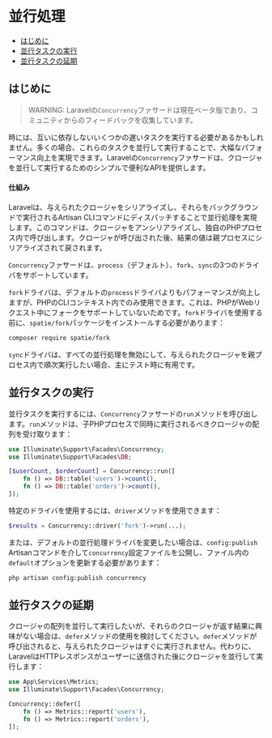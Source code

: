# 並行処理

- [はじめに](#introduction)
- [並行タスクの実行](#running-concurrent-tasks)
- [並行タスクの延期](#deferring-concurrent-tasks)

<a name="introduction"></a>
## はじめに

> WARNING:
> Laravelの`Concurrency`ファサードは現在ベータ版であり、コミュニティからのフィードバックを収集しています。

時には、互いに依存しないいくつかの遅いタスクを実行する必要があるかもしれません。多くの場合、これらのタスクを並行して実行することで、大幅なパフォーマンス向上を実現できます。Laravelの`Concurrency`ファサードは、クロージャを並行して実行するためのシンプルで便利なAPIを提供します。

<a name="how-it-works"></a>
#### 仕組み

Laravelは、与えられたクロージャをシリアライズし、それらをバックグラウンドで実行されるArtisan CLIコマンドにディスパッチすることで並行処理を実現します。このコマンドは、クロージャをアンシリアライズし、独自のPHPプロセス内で呼び出します。クロージャが呼び出された後、結果の値は親プロセスにシリアライズされて戻されます。

`Concurrency`ファサードは、`process`（デフォルト）、`fork`、`sync`の3つのドライバをサポートしています。

`fork`ドライバは、デフォルトの`process`ドライバよりもパフォーマンスが向上しますが、PHPのCLIコンテキスト内でのみ使用できます。これは、PHPがWebリクエスト中にフォークをサポートしていないためです。`fork`ドライバを使用する前に、`spatie/fork`パッケージをインストールする必要があります：

```bash
composer require spatie/fork
```

`sync`ドライバは、すべての並行処理を無効にして、与えられたクロージャを親プロセス内で順次実行したい場合、主にテスト時に有用です。

<a name="running-concurrent-tasks"></a>
## 並行タスクの実行

並行タスクを実行するには、`Concurrency`ファサードの`run`メソッドを呼び出します。`run`メソッドは、子PHPプロセスで同時に実行されるべきクロージャの配列を受け取ります：

```php
use Illuminate\Support\Facades\Concurrency;
use Illuminate\Support\Facades\DB;

[$userCount, $orderCount] = Concurrency::run([
    fn () => DB::table('users')->count(),
    fn () => DB::table('orders')->count(),
]);
```

特定のドライバを使用するには、`driver`メソッドを使用できます：

```php
$results = Concurrency::driver('fork')->run(...);
```

または、デフォルトの並行処理ドライバを変更したい場合は、`config:publish` Artisanコマンドを介して`concurrency`設定ファイルを公開し、ファイル内の`default`オプションを更新する必要があります：

```bash
php artisan config:publish concurrency
```

<a name="deferring-concurrent-tasks"></a>
## 並行タスクの延期

クロージャの配列を並行して実行したいが、それらのクロージャが返す結果に興味がない場合は、`defer`メソッドの使用を検討してください。`defer`メソッドが呼び出されると、与えられたクロージャはすぐに実行されません。代わりに、LaravelはHTTPレスポンスがユーザーに送信された後にクロージャを並行して実行します：

```php
use App\Services\Metrics;
use Illuminate\Support\Facades\Concurrency;

Concurrency::defer([
    fn () => Metrics::report('users'),
    fn () => Metrics::report('orders'),
]);
```

